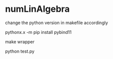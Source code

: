 # numLinAlgebra

change the python version in makefile accordingly

pythonx.x -m pip install pybind11

make wrapper

python test.py



